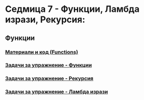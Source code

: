 # Седмица 7 - Функции, Ламбда изрази, Рекурсия:
## Функции
### [Материали и код (Functions)](https://github.com/Kaisiq/UP-Students/blob/main/week7/recursion.md)

### [Задачи за упражнение - Функции](https://github.com/Kaisiq/UP-Students/blob/main/week7/functions_tasks.md)<br>

### [Задачи за упражнение - Рекурсия](https://github.com/Kaisiq/UP-Students/blob/main/week7/recursion_tasks.md)
### [Задачи за упражнение - Ламбда изрази](https://github.com/Kaisiq/UP-Students/blob/main/week7/lambda_expressions_tasks.md)
